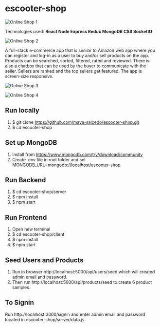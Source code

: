 # escooter-shop

![Online Shop 1](https://user-images.githubusercontent.com/68334235/131619970-24695a6b-dc76-4efd-b898-cc7bed919402.gif)

Technologies used:
**React
Node
Express
Redux
MongoDB 
CSS 
SocketIO**

![Online Shop 2](https://user-images.githubusercontent.com/68334235/131620038-4eee99a7-cf4a-42d0-a2c2-3d39d1b929c8.gif)

A full-stack e-commerce app that is similar to Amazon web app where you can register and log-in as a user to buy and/or sell products on the app. Products can be searched, sorted, filtered, rated and reviewed. There is also a chatbox that can be used by the buyer to communicate with the seller. Sellers are ranked and the top sellers get featured. The app is screen-size responsive.

![Online Shop 3](https://user-images.githubusercontent.com/68334235/131620080-71a70d0b-3cdb-493d-969a-803483168b31.gif)

![Online Shop 4](https://user-images.githubusercontent.com/68334235/131620129-f6306dcb-7ecc-4bcc-bffd-9eb6a49b6d27.gif)

## Run locally
1. $ git clone https://github.com/maya-salcedo/escooter-shop.git
2. $ cd escooter-shop

## Set up MongoDB
1. Install from https://www.mongodb.com/try/download/community
2. Create .env file in root folder and set MONGODB_URL=mongodb://localhost/escooter-shop

## Run Backend
1. $ cd escooter-shop/server
2. $ npm install
3. $ npm start

## Run Frontend 
1. Open new terminal
2. $ cd escooter-shop/client
3. $ npm install
4. $ npm start

## Seed Users and Products
1. Run in browser http://localhost:5000/api/users/seed which will created admin email and password.
2. Then run http://localhost:5000/api/products/seed to create 6 product samples.

## To Signin
Run http://localhost:3000/signin and enter admin email and password located in escooter-shop/server/data.js




